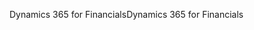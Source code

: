 <span data-ttu-id="0cfd3-101">Dynamics 365 for Financials</span><span class="sxs-lookup"><span data-stu-id="0cfd3-101">Dynamics 365 for Financials</span></span>